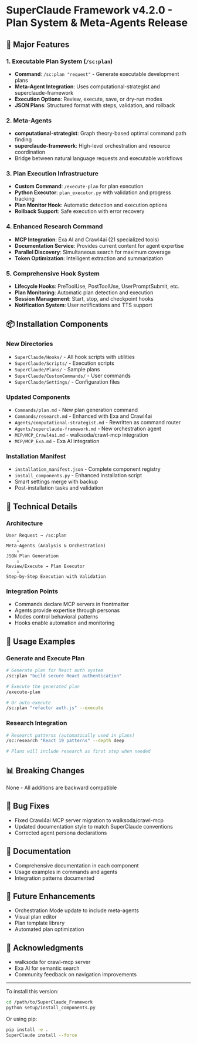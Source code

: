 # SuperClaude Framework v4.2.0 - Plan System & Meta-Agents Release

## 🎯 Major Features

### 1. Executable Plan System (`/sc:plan`)
- **Command**: `/sc:plan "request"` - Generate executable development plans
- **Meta-Agent Integration**: Uses computational-strategist and superclaude-framework
- **Execution Options**: Review, execute, save, or dry-run modes
- **JSON Plans**: Structured format with steps, validation, and rollback

### 2. Meta-Agents
- **computational-strategist**: Graph theory-based optimal command path finding
- **superclaude-framework**: High-level orchestration and resource coordination
- Bridge between natural language requests and executable workflows

### 3. Plan Execution Infrastructure
- **Custom Command**: `/execute-plan` for plan execution
- **Python Executor**: `plan_executor.py` with validation and progress tracking
- **Plan Monitor Hook**: Automatic detection and execution options
- **Rollback Support**: Safe execution with error recovery

### 4. Enhanced Research Command
- **MCP Integration**: Exa AI and Crawl4ai (21 specialized tools)
- **Documentation Service**: Provides current content for agent expertise
- **Parallel Discovery**: Simultaneous search for maximum coverage
- **Token Optimization**: Intelligent extraction and summarization

### 5. Comprehensive Hook System
- **Lifecycle Hooks**: PreToolUse, PostToolUse, UserPromptSubmit, etc.
- **Plan Monitoring**: Automatic plan detection and execution
- **Session Management**: Start, stop, and checkpoint hooks
- **Notification System**: User notifications and TTS support

## 📦 Installation Components

### New Directories
- `SuperClaude/Hooks/` - All hook scripts with utilities
- `SuperClaude/Scripts/` - Execution scripts
- `SuperClaude/Plans/` - Sample plans
- `SuperClaude/CustomCommands/` - User commands
- `SuperClaude/Settings/` - Configuration files

### Updated Components
- `Commands/plan.md` - New plan generation command
- `Commands/research.md` - Enhanced with Exa and Crawl4ai
- `Agents/computational-strategist.md` - Rewritten as command router
- `Agents/superclaude-framework.md` - New orchestration agent
- `MCP/MCP_Crawl4ai.md` - walksoda/crawl-mcp integration
- `MCP/MCP_Exa.md` - Exa AI integration

### Installation Manifest
- `installation_manifest.json` - Complete component registry
- `install_components.py` - Enhanced installation script
- Smart settings merge with backup
- Post-installation tasks and validation

## 🔧 Technical Details

### Architecture
```
User Request → /sc:plan
    ↓
Meta-Agents (Analysis & Orchestration)
    ↓
JSON Plan Generation
    ↓
Review/Execute → Plan Executor
    ↓
Step-by-Step Execution with Validation
```

### Integration Points
- Commands declare MCP servers in frontmatter
- Agents provide expertise through personas
- Modes control behavioral patterns
- Hooks enable automation and monitoring

## 🚀 Usage Examples

### Generate and Execute Plan
```bash
# Generate plan for React auth system
/sc:plan "build secure React authentication"

# Execute the generated plan
/execute-plan

# Or auto-execute
/sc:plan "refactor auth.js" --execute
```

### Research Integration
```bash
# Research patterns (automatically used in plans)
/sc:research "React 19 patterns" --depth deep

# Plans will include research as first step when needed
```

## 📊 Breaking Changes
None - All additions are backward compatible

## 🐛 Bug Fixes
- Fixed Crawl4ai MCP server migration to walksoda/crawl-mcp
- Updated documentation style to match SuperClaude conventions
- Corrected agent persona declarations

## 📝 Documentation
- Comprehensive documentation in each component
- Usage examples in commands and agents
- Integration patterns documented

## 🔮 Future Enhancements
- Orchestration Mode update to include meta-agents
- Visual plan editor
- Plan template library
- Automated plan optimization

## 🙏 Acknowledgments
- walksoda for crawl-mcp server
- Exa AI for semantic search
- Community feedback on navigation improvements

---

To install this version:
```bash
cd /path/to/SuperClaude_Framework
python setup/install_components.py
```

Or using pip:
```bash
pip install -e .
SuperClaude install --force
```